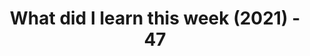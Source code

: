 ---
title: 'What did I learn this week (2021) - 47'
description: Weekly summarization and review of things I've learned in the first week of December 2021 
published: true
publishedAt: 2021-12-05T00:00:00.000Z
updatedAt: 2021-12-05T00:00:00.000Z
category: learnings
image: 'assets/banners/60'
keywords: 
  - deep learning
  - continers
authors:
  - Krishna Mohan A M
---